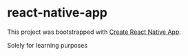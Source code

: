 # react-native-app

This project was bootstrapped with [Create React Native App](https://github.com/react-community/create-react-native-app).

Solely for learning purposes
